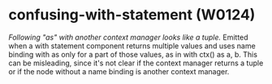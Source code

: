 # confusing-with-statement (W0124)

*Following "as" with another context manager looks like a tuple.*
Emitted when a with statement component returns multiple values and uses
name binding with as only for a part of those values, as in with ctx()
as a, b. This can be misleading, since it's not clear if the context
manager returns a tuple or if the node without a name binding is another
context manager.
